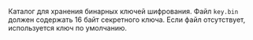 Каталог для хранения бинарных ключей шифрования.
Файл `key.bin` должен содержать 16 байт секретного ключа.
Если файл отсутствует, используется ключ по умолчанию.

